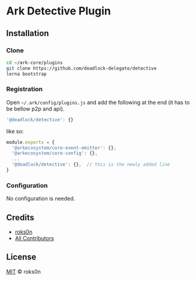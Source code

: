 # Ark Detective Plugin

## Installation

### Clone

```bash
cd ~/ark-core/plugins
git clone https://github.com/deadlock-delegate/detective
lerna bootstrap
```

### Registration

Open `~/.ark/config/plugins.js` and add the following at the end (it has to be bellow p2p and api).

```js
'@deadlock/detective': {}
```

like so:

```js
module.exports = {
  '@arkecosystem/core-event-emitter': {},
  '@arkecosystem/core-config': {},
  ...
  '@deadlock/detective': {},  // this is the newly added line
}
```

### Configuration

No configuration is needed.

## Credits

- [roks0n](https://github.com/roks0n)
- [All Contributors](../../../../contributors)

## License

[MIT](LICENSE) © roks0n
